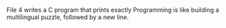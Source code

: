 File 4 writes a C program that prints exactly Programming is like building a multilingual puzzle, followed by a new line.
